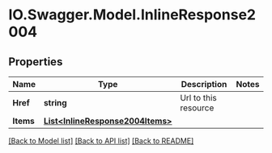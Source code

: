 # IO.Swagger.Model.InlineResponse2004
## Properties

Name | Type | Description | Notes
------------ | ------------- | ------------- | -------------
**Href** | **string** | Url to this resource | 
**Items** | [**List&lt;InlineResponse2004Items&gt;**](InlineResponse2004Items.md) |  | 

[[Back to Model list]](../README.md#documentation-for-models) [[Back to API list]](../README.md#documentation-for-api-endpoints) [[Back to README]](../README.md)

